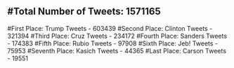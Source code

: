#Total Number of Tweets: 1571165 
---
#First Place: Trump Tweets - 603439
#Second Place: Clinton Tweets - 321394
#Third Place: Cruz Tweets - 234172
#Fourth Place: Sanders Tweets - 174383
#Fifth Place: Rubio Tweets - 97908
#Sixth Place: Jeb! Tweets - 75953
#Seventh Place: Kasich Tweets - 44365
#Last Place: Carson Tweets - 19551

